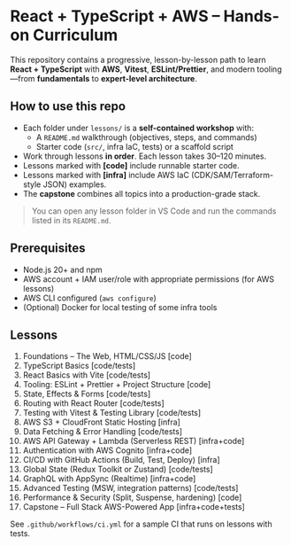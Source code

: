 # React + TypeScript + AWS – Hands-on Curriculum

This repository contains a progressive, lesson-by-lesson path to learn **React + TypeScript** with **AWS**, **Vitest**, **ESLint/Prettier**, and modern tooling—from **fundamentals** to **expert-level architecture**.

## How to use this repo

- Each folder under `lessons/` is a **self-contained workshop** with:
  - A `README.md` walkthrough (objectives, steps, and commands)
  - Starter code (`src/`, infra IaC, tests) or a scaffold script
- Work through lessons **in order**. Each lesson takes 30–120 minutes.
- Lessons marked with **[code]** include runnable starter code.
- Lessons marked with **[infra]** include AWS IaC (CDK/SAM/Terraform-style JSON) examples.
- The **capstone** combines all topics into a production-grade stack.

> You can open any lesson folder in VS Code and run the commands listed in its `README.md`.

## Prerequisites

- Node.js 20+ and npm
- AWS account + IAM user/role with appropriate permissions (for AWS lessons)
- AWS CLI configured (`aws configure`)
- (Optional) Docker for local testing of some infra tools

## Lessons

01. Foundations – The Web, HTML/CSS/JS [code]  
02. TypeScript Basics [code/tests]  
03. React Basics with Vite [code/tests]  
04. Tooling: ESLint + Prettier + Project Structure [code]  
05. State, Effects & Forms [code/tests]  
06. Routing with React Router [code/tests]  
07. Testing with Vitest & Testing Library [code/tests]  
08. AWS S3 + CloudFront Static Hosting [infra]  
09. Data Fetching & Error Handling [code/tests]  
10. AWS API Gateway + Lambda (Serverless REST) [infra+code]  
11. Authentication with AWS Cognito [infra+code]  
12. CI/CD with GitHub Actions (Build, Test, Deploy) [infra]  
13. Global State (Redux Toolkit or Zustand) [code/tests]  
14. GraphQL with AppSync (Realtime) [infra+code]  
15. Advanced Testing (MSW, integration patterns) [code/tests]  
16. Performance & Security (Split, Suspense, hardening) [code]  
17. Capstone – Full Stack AWS-Powered App [infra+code+tests]

See `.github/workflows/ci.yml` for a sample CI that runs on lessons with tests.
